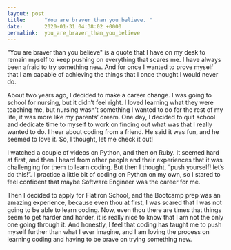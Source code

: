 ```yaml
---
layout: post
title:      "You are braver than you believe. "
date:       2020-01-31 04:38:02 +0000
permalink:  you_are_braver_than_you_believe
---
```



"You are braver than you believe" is a quote that I have on my desk to remain myself to keep pushing on everything that scares me. I have always been afraid to try something new. And for once I wanted to prove myself that I am capable of achieving the things that I once thought I would never do. 

About two years ago, I decided to make a career change. I was going to school for nursing, but it didn’t feel right. I loved learning what they were teaching me, but nursing wasn’t something I wanted to do for the rest of my life, it was more like my parents’ dream. One day, I decided to quit school and dedicate time to myself to work on finding out what was that I really wanted to do. I hear about coding from a friend. He said it was fun, and he seemed to love it. So, I thought, let me check it out! 

I watched a couple of videos on Python, and then on Ruby.  It seemed hard at first, and then I heard from other people and their experiences that it was challenging for them to learn coding. But then I thought, “push yourself! let’s do this!”. I practice a little bit of coding on Python on my own, so I stared to feel confident that maybe Software Engineer was the career for me. 

Then I decided to apply for Flatiron School, and the Bootcamp prep was an amazing experience, because even thou at first, I was scared that I was not going to be able to learn coding.  Now, even thou there are times that things seem to get harder and harder, it is really nice to know that I am not the only one going through it. And honestly, I feel that coding has taught me to push myself further than what I ever imagine, and I am loving the process on learning coding and having to be brave on trying something new.

